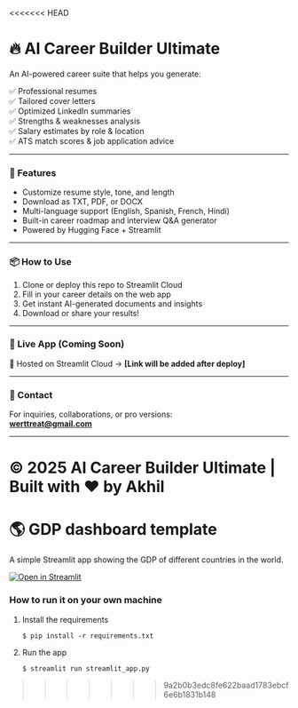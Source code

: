 <<<<<<< HEAD
# 🔥 AI Career Builder Ultimate

An AI-powered career suite that helps you generate:

✅ Professional resumes  
✅ Tailored cover letters  
✅ Optimized LinkedIn summaries  
✅ Strengths & weaknesses analysis  
✅ Salary estimates by role & location  
✅ ATS match scores & job application advice

---

### 🌟 Features

- Customize resume style, tone, and length  
- Download as TXT, PDF, or DOCX  
- Multi-language support (English, Spanish, French, Hindi)  
- Built-in career roadmap and interview Q&A generator  
- Powered by Hugging Face + Streamlit

---

### 📦 How to Use

1. Clone or deploy this repo to Streamlit Cloud  
2. Fill in your career details on the web app  
3. Get instant AI-generated documents and insights  
4. Download or share your results!

---

### 💼 Live App (Coming Soon)

🚀 Hosted on Streamlit Cloud → **[Link will be added after deploy]**

---

### 📧 Contact

For inquiries, collaborations, or pro versions:  
**werttreat@gmail.com**

---

© 2025 AI Career Builder Ultimate | Built with ❤️ by Akhil
=======
# :earth_americas: GDP dashboard template

A simple Streamlit app showing the GDP of different countries in the world.

[![Open in Streamlit](https://static.streamlit.io/badges/streamlit_badge_black_white.svg)](https://gdp-dashboard-template.streamlit.app/)

### How to run it on your own machine

1. Install the requirements

   ```
   $ pip install -r requirements.txt
   ```

2. Run the app

   ```
   $ streamlit run streamlit_app.py
   ```
>>>>>>> 9a2b0b3edc8fe622baad1783ebcf6e6b1831b148
